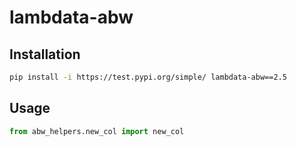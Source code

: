 # lambdata-abw

## Installation

```sh
pip install -i https://test.pypi.org/simple/ lambdata-abw==2.5
```

## Usage

```py
from abw_helpers.new_col import new_col
```
